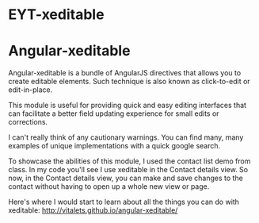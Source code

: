 # EYT-xeditable

# Angular-xeditable

Angular-xeditable is a bundle of AngularJS directives that allows you to create editable elements.
Such technique is also known as click-to-edit or edit-in-place.

This module is useful for providing quick and easy editing interfaces that can facilitate a better field updating experience for small edits or corrections.

I can't really think of any cautionary warnings. You can find many, many examples of unique implementations with a quick google search.

To showcase the abilities of this module, I used the contact list demo from class. In my code you'll see I use xeditable in the Contact details view. So now, in the Contact details view, you can make and save changes to the contact without having to open up a whole new view or page.

Here's where I would start to learn about all the things you can do with xeditable: http://vitalets.github.io/angular-xeditable/
